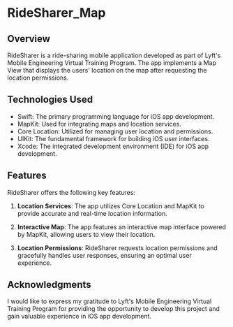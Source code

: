 # RideSharer_Map

## Overview

RideSharer is a ride-sharing mobile application developed as part of Lyft's Mobile Engineering Virtual Training Program. The app implements a Map View that displays the users' location on the map after requesting the location permissions.

## Technologies Used

- Swift: The primary programming language for iOS app development.
- MapKit: Used for integrating maps and location services.
- Core Location: Utilized for managing user location and permissions.
- UIKit: The fundamental framework for building iOS user interfaces.
- Xcode: The integrated development environment (IDE) for iOS app development.

## Features

RideSharer offers the following key features:

1. **Location Services**: The app utilizes Core Location and MapKit to provide accurate and real-time location information.

2. **Interactive Map**: The app features an interactive map interface powered by MapKit, allowing users to view their location.

3. **Location Permissions**: RideSharer requests location permissions and gracefully handles user responses, ensuring an optimal user experience.


## Acknowledgments

I would like to express my gratitude to Lyft's Mobile Engineering Virtual Training Program for providing the opportunity to develop this project and gain valuable experience in iOS app development.

